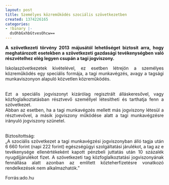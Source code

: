 ```yaml
---
layout: post
title: Személyes közreműködés szociális szövetkezetben
created: 1374226165
categories:
- !binary |-
  dsOhbGxhbGtvesOhcw==
---
```

<p style="text-align: justify;"><strong>A szövetkezeti törvény 2013 májusától lehetőséget biztosít arra, hogy meghatározott esetekben a szövetkezeti gazdasági tevékenységben való részvételhez elég legyen csupán a tagi jogviszony.</strong></p><p style="text-align: justify;">Iskolaszövetkezetek kivételével, ez esetben létrejön a személyes közreműködés egy speciális formája, a tagi munkavégzés, avagy a tagsági munkaviszonyon alapuló közvetlen közreműködés.</p><p style="text-align: justify;"><br>Ezt a speciális jogviszonyt kizárólag regisztrált álláskeresővel, vagy közfoglalkoztatásban résztvevő személlyel létesítheti és tarthatja fenn a szövetkezet.<br>Abban az esetben, ha a tagi munkavégzés mellett más jogviszony létesül a résztvevővel, a másik jogviszony működése alatt a tagi munkavégzésre irányuló jogviszony szünetel.</p><p style="text-align: justify;"><br>Biztosítottság:<br>„A szociális szövetkezet a tagi munkavégzési jogviszonyban álló tagja után 6 660 forint (napi 222 forint) egészségügyi szolgáltatási járulékot, a tag az e tevékenysége ellenértékeként kapott pénzbeli juttatás után 10 százalék nyugdíjjárulékot fizet. A szövetkezeti tag közfoglalkoztatási jogviszonyának fennállása alatt azonban az említett közteherfizetésre vonatkozó rendelkezések nem alkalmazhatók.”</p><p style="text-align: justify;">Forrás:ado.hu</p>
